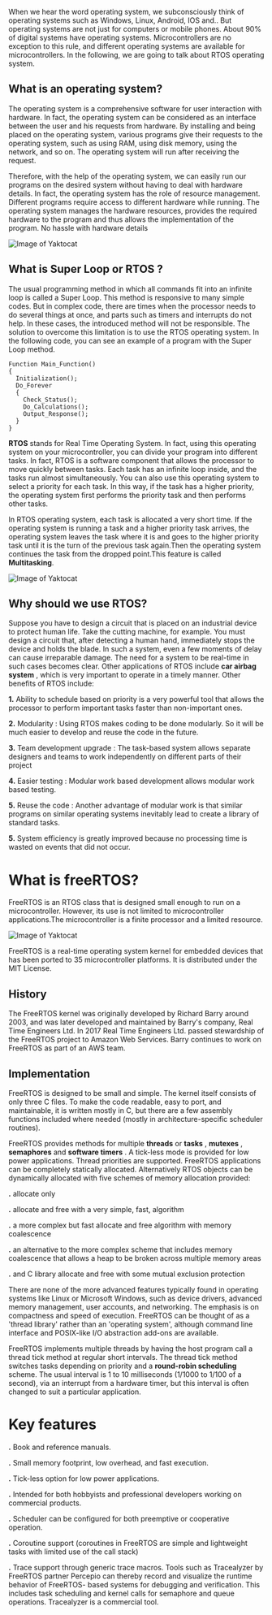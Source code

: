 When we hear the word operating system, we subconsciously think of operating systems such as Windows, Linux, Android, IOS and.. But operating systems are not just for computers or mobile phones. About 90% of digital systems have operating systems. Microcontrollers are no exception to this rule, and different operating systems are available for microcontrollers. In the following, we are going to talk about RTOS operating system.

## What is an operating system?
The operating system is a comprehensive software for user interaction with hardware. In fact, the operating system can be considered as an interface between the user and his requests from hardware. By installing and being placed on the operating system, various programs give their requests to the operating system, such as using RAM, using disk memory, using the network, and so on. The operating system will run after receiving the request.

Therefore, with the help of the operating system, we can easily run our programs on the desired system without having to deal with hardware details. In fact, the operating system has the role of resource management. Different programs require access to different hardware while running. The operating system manages the hardware resources, provides the required hardware to the program and thus allows the implementation of the program.
No hassle with hardware details


![Image of Yaktocat](https://digispark.ir/wp-content/uploads/2021/02/history-of-the-operating-system.png)


##  What is Super Loop or RTOS ?
The usual programming method in which all commands fit into an infinite loop is called a Super Loop. This method is responsive to many simple codes. But in complex code, there are times when the processor needs to do several things at once, and parts such as timers and interrupts do not help. In these cases, the introduced method will not be responsible. The solution to overcome this limitation is to use the RTOS operating system. In the following code, you can see an example of a program with the Super Loop method.


```
Function Main_Function()
{
  Initialization();
  Do_Forever
  {
    Check_Status();
    Do_Calculations();
    Output_Response();
  }
}
```


__RTOS__ stands for Real Time Operating System. In fact, using this operating system on your microcontroller, you can divide your program into different tasks. In fact, RTOS is a software component that allows the processor to move quickly between tasks. Each task has an infinite loop inside, and the tasks run almost simultaneously. You can also use this operating system to select a priority for each task. In this way, if the task has a higher priority, the operating system first performs the priority task and then performs other tasks.

In RTOS operating system, each task is allocated a very short time. If the operating system is running a task and a higher priority task arrives, the operating system leaves the task where it is and goes to the higher priority task until it is the turn of the previous task again.Then the operating system continues the task from the dropped point.This feature is called __Multitasking__.



![Image of Yaktocat](https://digispark.ir/wp-content/uploads/2021/02/Figure-1.png)


## Why should we use RTOS?
Suppose you have to design a circuit that is placed on an industrial device to protect human life. Take the cutting machine, for example. You must design a circuit that, after detecting a human hand, immediately stops the device and holds the blade. In such a system, even a few moments of delay can cause irreparable damage. The need for a system to be real-time in such cases becomes clear. Other applications of RTOS include __car airbag system__ , which is very important to operate in a timely manner. Other benefits of RTOS include:


__1.__    Ability to schedule based on priority is a very powerful tool that allows the processor to perform important tasks faster than non-important ones.

__2.__    Modularity  :  Using RTOS makes coding to be done modularly. So it will be much easier to develop and reuse the code in the future.

__3.__    Team development upgrade : The task-based system allows separate designers and teams to work independently on different parts of their project

__4.__    Easier testing : Modular work based development allows modular work based testing.

__5.__    Reuse the code :  Another advantage of modular work is that similar programs on similar operating systems inevitably lead to create a library of standard tasks.

__5.__    System efficiency is greatly improved because no processing time is wasted on events that did not occur.



# What is freeRTOS?

FreeRTOS is an RTOS class that is designed small enough to run on a microcontroller. However, its use is not limited to microcontroller applications.The microcontroller is a finite processor and a limited resource.



![Image of Yaktocat](https://digispark.ir/wp-content/uploads/2021/02/1_elMEPVMRFNKdpvVvZjLwoQ-300x174.png)



FreeRTOS is a real-time operating system kernel for embedded devices that has been ported to 35 microcontroller platforms. It is distributed under the MIT License.

## History
The FreeRTOS kernel was originally developed by Richard Barry around 2003, and was later developed and maintained by Barry's company, Real Time Engineers Ltd. In 2017 Real Time Engineers Ltd. passed stewardship of the FreeRTOS project to Amazon Web Services. Barry continues to work on FreeRTOS as part of an AWS team.

## Implementation
FreeRTOS is designed to be small and simple. The kernel itself consists of only three C files. To make the code readable, easy to port, and maintainable, it is written mostly in C, but there are a few assembly functions included where needed (mostly in architecture-specific scheduler routines).

FreeRTOS provides methods for multiple __threads__ or __tasks__ , __mutexes__ , __semaphores__ and __software timers__ . A tick-less mode is provided for low power applications. Thread priorities are supported. FreeRTOS applications can be completely statically allocated. Alternatively RTOS objects can be dynamically allocated with five schemes of memory allocation provided:

__.__   allocate only

__.__   allocate and free with a very simple, fast, algorithm

__.__   a more complex but fast allocate and free algorithm with memory coalescence

__.__   an alternative to the more complex scheme that includes memory coalescence that allows a heap to be broken across multiple memory areas

__.__   and C library allocate and free with some mutual exclusion protection

There are none of the more advanced features typically found in operating systems like Linux or Microsoft Windows, such as device drivers, advanced memory management, user accounts, and networking. The emphasis is on compactness and speed of execution. FreeRTOS can be thought of as a 'thread library' rather than an 'operating system', although command line interface and POSIX-like I/O abstraction add-ons are available.

FreeRTOS implements multiple threads by having the host program call a thread tick method at regular short intervals. The thread tick method switches tasks depending on priority and a __round-robin scheduling__ scheme. The usual interval is 1 to 10 milliseconds (1/1000 to 1/100 of a second), via an interrupt from a hardware timer, but this interval is often changed to suit a particular application.

# Key features

__.__  Book and reference manuals.

__.__  Small memory footprint, low overhead, and fast execution.

__.__  Tick-less option for low power applications.

__.__  Intended for both hobbyists and professional developers working on commercial products.

__.__  Scheduler can be configured for both preemptive or cooperative operation.

__.__  Coroutine support (coroutines in FreeRTOS are simple and lightweight tasks with limited use of the call stack)

__.__  Trace support through generic trace macros. Tools such as Tracealyzer by FreeRTOS partner Percepio can thereby record and visualize the runtime behavior of FreeRTOS-               based systems for debugging and verification. This includes task scheduling and kernel calls for semaphore and queue operations. Tracealyzer is a commercial tool.

